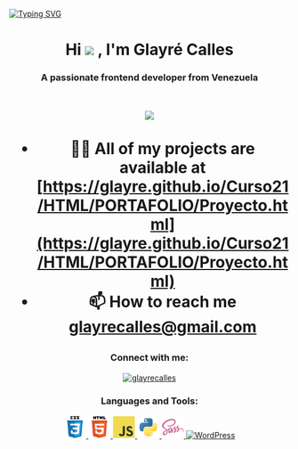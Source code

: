 [![Typing SVG](https://readme-typing-svg.demolab.com?font=Fira+Code&duration=1000&pause=1000&width=435&lines=Hola+Soy+Glayr%C3%A9;Soy+desarrollador+FullStack)](https://git.io/typing-svg)

<h1 align="center">Hi <img src= https://www.emojiall.com/images/60/microsoft-teams/1f44b.png /> , I'm Glayré Calles</h1>

<h3 align="center">A passionate frontend developer from Venezuela </h3>

<h1 align="center"> <img src= https://www.emojiall.com/images/60/skype/1f469-200d-1f4bb.png />


- 👨‍💻 All of my projects are available at [https://glayre.github.io/Curso21/HTML/PORTAFOLIO/Proyecto.html](https://glayre.github.io/Curso21/HTML/PORTAFOLIO/Proyecto.html)
- 📫 How to reach me **glayrecalles@gmail.com**

<h3 align="center">Connect with me:</h3>
<p align="center">
<a href="https://linkedin.com/in/glayrecalles" target="blank"><img align="center" src="https://raw.githubusercontent.com/rahuldkjain/github-profile-readme-generator/master/src/images/icons/Social/linked-in-alt.svg" alt="glayrecalles" height="30" width="40" /></a>
</p>

<h3 align="center">Languages and Tools:</h3>
<p align="center"> <a href="https://www.w3schools.com/css/" target="_blank" rel="noreferrer"> <img src="https://raw.githubusercontent.com/devicons/devicon/master/icons/css3/css3-original-wordmark.svg" alt="css3" width="40" height="40"/> </a> <a href="https://www.w3.org/html/" target="_blank" rel="noreferrer"> <img src="https://raw.githubusercontent.com/devicons/devicon/master/icons/html5/html5-original-wordmark.svg" alt="html5" width="40" height="40"/> </a> <a href="https://developer.mozilla.org/en-US/docs/Web/JavaScript" target="_blank" rel="noreferrer"> <img src="https://raw.githubusercontent.com/devicons/devicon/master/icons/javascript/javascript-original.svg" alt="javascript" width="40" height="40"/> </a> <a href="https://www.python.org" target="_blank" rel="noreferrer"> <img src="https://raw.githubusercontent.com/devicons/devicon/master/icons/python/python-original.svg" alt="python" width="40" height="40"/> </a> <a href="https://sass-lang.com" target="_blank" rel="noreferrer"> <img src="https://raw.githubusercontent.com/devicons/devicon/master/icons/sass/sass-original.svg" alt="sass" width="40" height="40"/> </a> <a href="https://wordpress.com/es/" target="_blank"> <img src="https://upload.wikimedia.org/wikipedia/commons/thumb/a/ae/WordPress.svg/1200px-WordPress.svg.png" alt="WordPress" width="60"/> </a>
</p>


<!--  <p align="center">
  <img src="https://github-readme-stats.vercel.app/api/top-langs/?username=Haonter&layout=donut-vertical&hide_border=true&border_radius=20&title_color=ffffff&text_color=ffffff&bg_color=DEG,001f34,00709a,001f34&card_width=320px">
</p> -->








